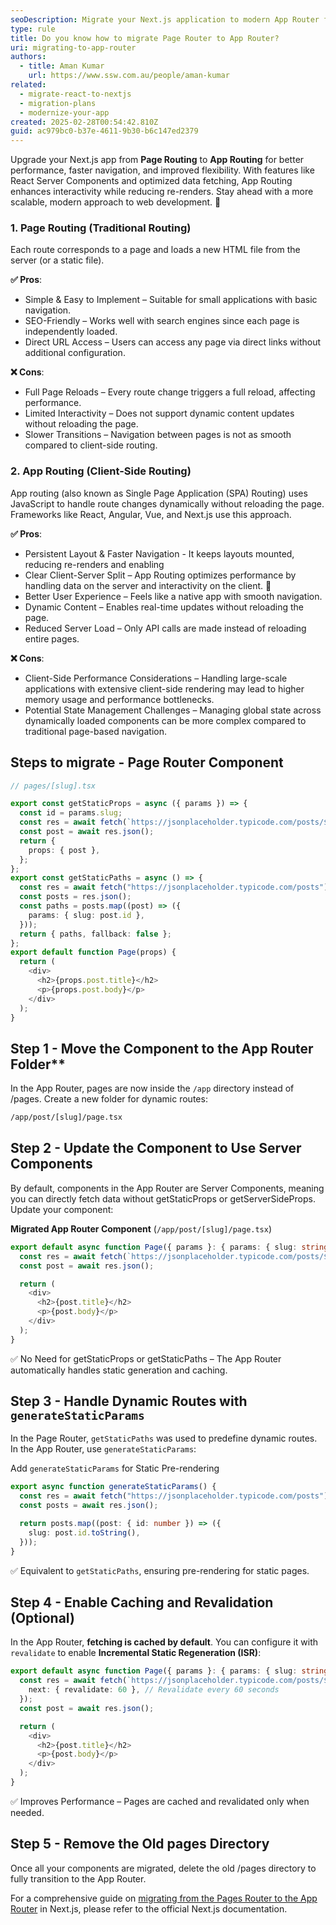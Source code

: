 ```yaml
---
seoDescription: Migrate your Next.js application to modern App Router for more dynamic content and interactivity..
type: rule
title: Do you know how to migrate Page Router to App Router?
uri: migrating-to-app-router
authors:
  - title: Aman Kumar
    url: https://www.ssw.com.au/people/aman-kumar
related:
  - migrate-react-to-nextjs
  - migration-plans
  - modernize-your-app
created: 2025-02-28T00:54:42.810Z
guid: ac979bc0-b37e-4611-9b30-b6c147ed2379
---
```


Upgrade your Next.js app from **Page Routing** to **App Routing** for better performance, faster navigation, and improved flexibility. With features like React Server Components and optimized data fetching, App Routing enhances interactivity while reducing re-renders. Stay ahead with a more scalable, modern approach to web development. 🚀

<!--endintro-->

### 1. Page Routing (Traditional Routing)

Each route corresponds to a page and loads a new HTML file from the server (or a static file).

**✅ Pros**:

* Simple & Easy to Implement – Suitable for small applications with basic navigation.
* SEO-Friendly – Works well with search engines since each page is independently loaded.
* Direct URL Access – Users can access any page via direct links without additional configuration.

**❌ Cons**:

* Full Page Reloads – Every route change triggers a full reload, affecting performance.
* Limited Interactivity – Does not support dynamic content updates without reloading the page.
* Slower Transitions – Navigation between pages is not as smooth compared to client-side routing.

### 2. App Routing (Client-Side Routing)

App routing (also known as Single Page Application (SPA) Routing) uses JavaScript to handle route changes dynamically without reloading the page. Frameworks like React, Angular, Vue, and Next.js use this approach.

**✅ Pros**:

* Persistent Layout & Faster Navigation - It keeps layouts mounted, reducing re-renders and enabling
* Clear Client-Server Split – App Routing optimizes performance by handling data on the server and interactivity on the client. 🚀
* Better User Experience – Feels like a native app with smooth navigation.
* Dynamic Content – Enables real-time updates without reloading the page.
* Reduced Server Load – Only API calls are made instead of reloading entire pages.

**❌ Cons**:

* Client-Side Performance Considerations – Handling large-scale applications with extensive client-side rendering may lead to higher memory usage and performance bottlenecks.
* Potential State Management Challenges – Managing global state across dynamically loaded components can be more complex compared to traditional page-based navigation.

## Steps to migrate - Page Router Component

```ts
// pages/[slug].tsx

export const getStaticProps = async ({ params }) => {
  const id = params.slug;
  const res = await fetch(`https://jsonplaceholder.typicode.com/posts/${id}`);
  const post = await res.json();
  return {
    props: { post },
  };
};
export const getStaticPaths = async () => {
  const res = await fetch("https://jsonplaceholder.typicode.com/posts");
  const posts = res.json();
  const paths = posts.map((post) => ({
    params: { slug: post.id },
  }));
  return { paths, fallback: false };
};
export default function Page(props) {
  return (
    <div>
      <h2>{props.post.title}</h2>
      <p>{props.post.body}</p>
    </div>
  );
}
```

## Step 1 - Move the Component to the App Router Folder**

In the App Router, pages are now inside the `/app` directory instead of /pages. Create a new folder for dynamic routes:

```bash
/app/post/[slug]/page.tsx
```

## Step 2 - Update the Component to Use Server Components

By default, components in the App Router are Server Components, meaning you can directly fetch data without getStaticProps or getServerSideProps. Update your component:

**Migrated App Router Component** (```/app/post/[slug]/page.tsx```)

```ts
export default async function Page({ params }: { params: { slug: string } }) {
  const res = await fetch(`https://jsonplaceholder.typicode.com/posts/${params.slug}`);
  const post = await res.json();

  return (
    <div>
      <h2>{post.title}</h2>
      <p>{post.body}</p>
    </div>
  );
}
```

✅ No Need for getStaticProps or getStaticPaths – The App Router automatically handles static generation and caching.

## Step 3 - Handle Dynamic Routes with ```generateStaticParams```

In the Page Router, ```getStaticPaths``` was used to predefine dynamic routes. In the App Router, use ```generateStaticParams```:

Add ```generateStaticParams``` for Static Pre-rendering

```ts
export async function generateStaticParams() {
  const res = await fetch("https://jsonplaceholder.typicode.com/posts");
  const posts = await res.json();

  return posts.map((post: { id: number }) => ({
    slug: post.id.toString(),
  }));
}
```

✅ Equivalent to ```getStaticPaths```, ensuring pre-rendering for static pages.

## Step 4 - Enable Caching and Revalidation (Optional)

In the App Router, **fetching is cached by default**. You can configure it with ```revalidate``` to enable **Incremental Static Regeneration (ISR)**:

```ts
export default async function Page({ params }: { params: { slug: string } }) {
  const res = await fetch(`https://jsonplaceholder.typicode.com/posts/${params.slug}`, {
    next: { revalidate: 60 }, // Revalidate every 60 seconds
  });
  const post = await res.json();

  return (
    <div>
      <h2>{post.title}</h2>
      <p>{post.body}</p>
    </div>
  );
}
```

✅ Improves Performance – Pages are cached and revalidated only when needed.

## Step 5 - Remove the Old pages Directory

Once all your components are migrated, delete the old /pages directory to fully transition to the App Router.

For a comprehensive guide on [migrating from the Pages Router to the App Router](https://nextjs.org/docs/app/building-your-application/upgrading/app-router-migration?utm_source=chatgpt.com) in Next.js, please refer to the official Next.js documentation.
